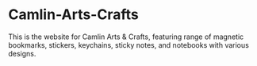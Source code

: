 # Camlin-Arts-Crafts
This is the website for Camlin Arts & Crafts, featuring range of magnetic bookmarks, stickers, keychains, sticky notes, and notebooks with various designs.
